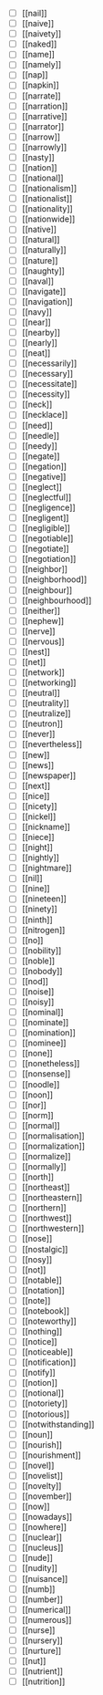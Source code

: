 - [ ] [[nail]]
- [ ] [[naive]]
- [ ] [[naivety]]
- [ ] [[naked]]
- [ ] [[name]]
- [ ] [[namely]]
- [ ] [[nap]]
- [ ] [[napkin]]
- [ ] [[narrate]]
- [ ] [[narration]]
- [ ] [[narrative]]
- [ ] [[narrator]]
- [ ] [[narrow]]
- [ ] [[narrowly]]
- [ ] [[nasty]]
- [ ] [[nation]]
- [ ] [[national]]
- [ ] [[nationalism]]
- [ ] [[nationalist]]
- [ ] [[nationality]]
- [ ] [[nationwide]]
- [ ] [[native]]
- [ ] [[natural]]
- [ ] [[naturally]]
- [ ] [[nature]]
- [ ] [[naughty]]
- [ ] [[naval]]
- [ ] [[navigate]]
- [ ] [[navigation]]
- [ ] [[navy]]
- [ ] [[near]]
- [ ] [[nearby]]
- [ ] [[nearly]]
- [ ] [[neat]]
- [ ] [[necessarily]]
- [ ] [[necessary]]
- [ ] [[necessitate]]
- [ ] [[necessity]]
- [ ] [[neck]]
- [ ] [[necklace]]
- [ ] [[need]]
- [ ] [[needle]]
- [ ] [[needy]]
- [ ] [[negate]]
- [ ] [[negation]]
- [ ] [[negative]]
- [ ] [[neglect]]
- [ ] [[neglectful]]
- [ ] [[negligence]]
- [ ] [[negligent]]
- [ ] [[negligible]]
- [ ] [[negotiable]]
- [ ] [[negotiate]]
- [ ] [[negotiation]]
- [ ] [[neighbor]]
- [ ] [[neighborhood]]
- [ ] [[neighbour]]
- [ ] [[neighbourhood]]
- [ ] [[neither]]
- [ ] [[nephew]]
- [ ] [[nerve]]
- [ ] [[nervous]]
- [ ] [[nest]]
- [ ] [[net]]
- [ ] [[network]]
- [ ] [[networking]]
- [ ] [[neutral]]
- [ ] [[neutrality]]
- [ ] [[neutralize]]
- [ ] [[neutron]]
- [ ] [[never]]
- [ ] [[nevertheless]]
- [ ] [[new]]
- [ ] [[news]]
- [ ] [[newspaper]]
- [ ] [[next]]
- [ ] [[nice]]
- [ ] [[nicety]]
- [ ] [[nickel]]
- [ ] [[nickname]]
- [ ] [[niece]]
- [ ] [[night]]
- [ ] [[nightly]]
- [ ] [[nightmare]]
- [ ] [[nil]]
- [ ] [[nine]]
- [ ] [[nineteen]]
- [ ] [[ninety]]
- [ ] [[ninth]]
- [ ] [[nitrogen]]
- [ ] [[no]]
- [ ] [[nobility]]
- [ ] [[noble]]
- [ ] [[nobody]]
- [ ] [[nod]]
- [ ] [[noise]]
- [ ] [[noisy]]
- [ ] [[nominal]]
- [ ] [[nominate]]
- [ ] [[nomination]]
- [ ] [[nominee]]
- [ ] [[none]]
- [ ] [[nonetheless]]
- [ ] [[nonsense]]
- [ ] [[noodle]]
- [ ] [[noon]]
- [ ] [[nor]]
- [ ] [[norm]]
- [ ] [[normal]]
- [ ] [[normalisation]]
- [ ] [[normalization]]
- [ ] [[normalize]]
- [ ] [[normally]]
- [ ] [[north]]
- [ ] [[northeast]]
- [ ] [[northeastern]]
- [ ] [[northern]]
- [ ] [[northwest]]
- [ ] [[northwestern]]
- [ ] [[nose]]
- [ ] [[nostalgic]]
- [ ] [[nosy]]
- [ ] [[not]]
- [ ] [[notable]]
- [ ] [[notation]]
- [ ] [[note]]
- [ ] [[notebook]]
- [ ] [[noteworthy]]
- [ ] [[nothing]]
- [ ] [[notice]]
- [ ] [[noticeable]]
- [ ] [[notification]]
- [ ] [[notify]]
- [ ] [[notion]]
- [ ] [[notional]]
- [ ] [[notoriety]]
- [ ] [[notorious]]
- [ ] [[notwithstanding]]
- [ ] [[noun]]
- [ ] [[nourish]]
- [ ] [[nourishment]]
- [ ] [[novel]]
- [ ] [[novelist]]
- [ ] [[novelty]]
- [ ] [[november]]
- [ ] [[now]]
- [ ] [[nowadays]]
- [ ] [[nowhere]]
- [ ] [[nuclear]]
- [ ] [[nucleus]]
- [ ] [[nude]]
- [ ] [[nudity]]
- [ ] [[nuisance]]
- [ ] [[numb]]
- [ ] [[number]]
- [ ] [[numerical]]
- [ ] [[numerous]]
- [ ] [[nurse]]
- [ ] [[nursery]]
- [ ] [[nurture]]
- [ ] [[nut]]
- [ ] [[nutrient]]
- [ ] [[nutrition]]

